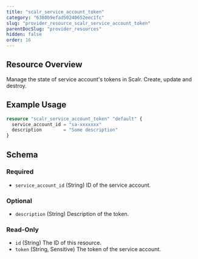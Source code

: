 ```yaml
---
title: "scalr_service_account_token"
category: "6380b9efad50240652eec1fc"
slug: "provider_resource_scalr_service_account_token"
parentDocSlug: "provider_resources"
hidden: false
order: 16
---
```

## Resource Overview

Manage the state of service account's tokens in Scalr. Create, update and destroy.

## Example Usage

```terraform
resource "scalr_service_account_token" "default" {
  service_account_id = "sa-xxxxxxx"
  description        = "Some description"
}
```

<!-- schema generated by tfplugindocs -->
## Schema

### Required

- `service_account_id` (String) ID of the service account.

### Optional

- `description` (String) Description of the token.

### Read-Only

- `id` (String) The ID of this resource.
- `token` (String, Sensitive) The token of the service account.
